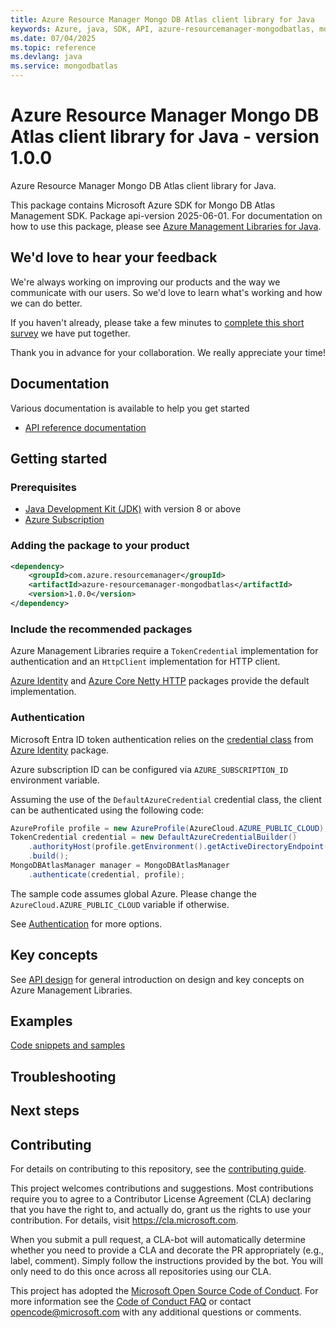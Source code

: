 ```yaml
---
title: Azure Resource Manager Mongo DB Atlas client library for Java
keywords: Azure, java, SDK, API, azure-resourcemanager-mongodbatlas, mongodbatlas
ms.date: 07/04/2025
ms.topic: reference
ms.devlang: java
ms.service: mongodbatlas
---
```

# Azure Resource Manager Mongo DB Atlas client library for Java - version 1.0.0 


Azure Resource Manager Mongo DB Atlas client library for Java.

This package contains Microsoft Azure SDK for Mongo DB Atlas Management SDK.  Package api-version 2025-06-01. For documentation on how to use this package, please see [Azure Management Libraries for Java](https://aka.ms/azsdk/java/mgmt).

## We'd love to hear your feedback

We're always working on improving our products and the way we communicate with our users. So we'd love to learn what's working and how we can do better.

If you haven't already, please take a few minutes to [complete this short survey][survey] we have put together.

Thank you in advance for your collaboration. We really appreciate your time!

## Documentation

Various documentation is available to help you get started

- [API reference documentation][docs]

## Getting started

### Prerequisites

- [Java Development Kit (JDK)][jdk] with version 8 or above
- [Azure Subscription][azure_subscription]

### Adding the package to your product

[//]: # ({x-version-update-start;com.azure.resourcemanager:azure-resourcemanager-mongodbatlas;current})
```xml
<dependency>
    <groupId>com.azure.resourcemanager</groupId>
    <artifactId>azure-resourcemanager-mongodbatlas</artifactId>
    <version>1.0.0</version>
</dependency>
```
[//]: # ({x-version-update-end})

### Include the recommended packages

Azure Management Libraries require a `TokenCredential` implementation for authentication and an `HttpClient` implementation for HTTP client.

[Azure Identity][azure_identity] and [Azure Core Netty HTTP][azure_core_http_netty] packages provide the default implementation.

### Authentication

Microsoft Entra ID token authentication relies on the [credential class][azure_identity_credentials] from [Azure Identity][azure_identity] package.

Azure subscription ID can be configured via `AZURE_SUBSCRIPTION_ID` environment variable.

Assuming the use of the `DefaultAzureCredential` credential class, the client can be authenticated using the following code:

```java
AzureProfile profile = new AzureProfile(AzureCloud.AZURE_PUBLIC_CLOUD);
TokenCredential credential = new DefaultAzureCredentialBuilder()
    .authorityHost(profile.getEnvironment().getActiveDirectoryEndpoint())
    .build();
MongoDBAtlasManager manager = MongoDBAtlasManager
    .authenticate(credential, profile);
```

The sample code assumes global Azure. Please change the `AzureCloud.AZURE_PUBLIC_CLOUD` variable if otherwise.

See [Authentication][authenticate] for more options.

## Key concepts

See [API design][design] for general introduction on design and key concepts on Azure Management Libraries.

## Examples

[Code snippets and samples](https://github.com/Azure/azure-sdk-for-java/blob/azure-resourcemanager-mongodbatlas_1.0.0/sdk/mongodbatlas/azure-resourcemanager-mongodbatlas/SAMPLE.md)


## Troubleshooting

## Next steps

## Contributing

For details on contributing to this repository, see the [contributing guide][cg].

This project welcomes contributions and suggestions. Most contributions require you to agree to a Contributor License Agreement (CLA) declaring that you have the right to, and actually do, grant us the rights to use your contribution. For details, visit <https://cla.microsoft.com>.

When you submit a pull request, a CLA-bot will automatically determine whether you need to provide a CLA and decorate the PR appropriately (e.g., label, comment). Simply follow the instructions provided by the bot. You will only need to do this once across all repositories using our CLA.

This project has adopted the [Microsoft Open Source Code of Conduct][coc]. For more information see the [Code of Conduct FAQ][coc_faq] or contact <opencode@microsoft.com> with any additional questions or comments.

<!-- LINKS -->
[survey]: https://microsoft.qualtrics.com/jfe/form/SV_ehN0lIk2FKEBkwd?Q_CHL=DOCS
[docs]: https://azure.github.io/azure-sdk-for-java/
[jdk]: https://learn.microsoft.com/azure/developer/java/fundamentals/
[azure_subscription]: https://azure.microsoft.com/free/
[azure_identity]: https://github.com/Azure/azure-sdk-for-java/blob/azure-resourcemanager-mongodbatlas_1.0.0/sdk/identity/azure-identity
[azure_identity_credentials]: https://github.com/Azure/azure-sdk-for-java/tree/azure-resourcemanager-mongodbatlas_1.0.0/sdk/identity/azure-identity#credentials
[azure_core_http_netty]: https://github.com/Azure/azure-sdk-for-java/blob/azure-resourcemanager-mongodbatlas_1.0.0/sdk/core/azure-core-http-netty
[authenticate]: https://github.com/Azure/azure-sdk-for-java/blob/azure-resourcemanager-mongodbatlas_1.0.0/sdk/resourcemanager/docs/AUTH.md
[design]: https://github.com/Azure/azure-sdk-for-java/blob/azure-resourcemanager-mongodbatlas_1.0.0/sdk/resourcemanager/docs/DESIGN.md
[cg]: https://github.com/Azure/azure-sdk-for-java/blob/azure-resourcemanager-mongodbatlas_1.0.0/CONTRIBUTING.md
[coc]: https://opensource.microsoft.com/codeofconduct/
[coc_faq]: https://opensource.microsoft.com/codeofconduct/faq/

